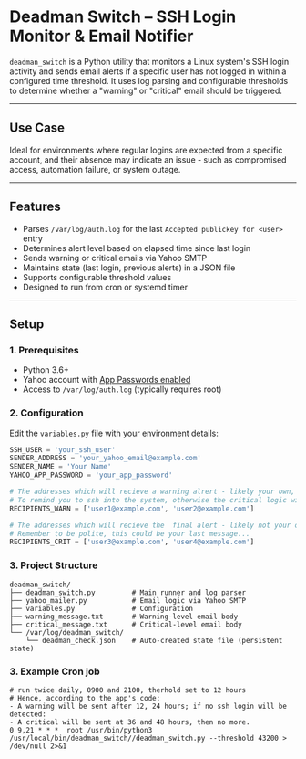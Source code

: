 # Deadman Switch – SSH Login Monitor & Email Notifier

`deadman_switch` is a Python utility that monitors a Linux system's SSH login activity and sends email alerts if a specific user has not logged in within a configured time threshold. It uses log parsing and configurable thresholds to determine whether a "warning" or "critical" email should be triggered.

---

## Use Case

Ideal for environments where regular logins are expected from a specific account, and their absence may indicate an issue - such as compromised access, automation failure, or system outage.

---

## Features

- Parses `/var/log/auth.log` for the last `Accepted publickey for <user>` entry
- Determines alert level based on elapsed time since last login
- Sends warning or critical emails via Yahoo SMTP
- Maintains state (last login, previous alerts) in a JSON file
- Supports configurable threshold values
- Designed to run from cron or systemd timer

---

## Setup

### 1. Prerequisites

- Python 3.6+
- Yahoo account with [App Passwords enabled](https://help.yahoo.com/kb/SLN15241.html)
- Access to `/var/log/auth.log` (typically requires root)

### 2. Configuration
Edit the `variables.py` file with your environment details:

```python
SSH_USER = 'your_ssh_user'
SENDER_ADDRESS = 'your_yahoo_email@example.com'
SENDER_NAME = 'Your Name'
YAHOO_APP_PASSWORD = 'your_app_password'

# The addresses which will recieve a warning alrert - likely your own,
# To remind you to ssh into the system, otherwise the critical logic will trigger
RECIPIENTS_WARN = ['user1@example.com', 'user2@example.com']

# The addresses which will recieve the  final alert - likely not your own,
# Remember to be polite, this could be your last message...
RECIPIENTS_CRIT = ['user3@example.com', 'user4@example.com']
```


### 3. Project Structure
```
deadman_switch/
├── deadman_switch.py         # Main runner and log parser
├── yahoo_mailer.py           # Email logic via Yahoo SMTP
├── variables.py              # Configuration
├── warning_message.txt       # Warning-level email body
├── critical_message.txt      # Critical-level email body
└── /var/log/deadman_switch/
    └── deadman_check.json    # Auto-created state file (persistent state)
```

### 3. Example Cron job

```
# run twice daily, 0900 and 2100, therhold set to 12 hours
# Hence, according to the app's code: 
- A warning will be sent after 12, 24 hours; if no ssh login will be detected:
- A critical will be sent at 36 and 48 hours, then no more.  
0 9,21 * * *  root /usr/bin/python3 /usr/local/bin/deadman_switch//deadman_switch.py --threshold 43200 > /dev/null 2>&1
```

